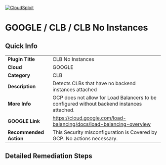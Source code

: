 [![CloudSploit](https://cloudsploit.com/img/logo-new-big-text-100.png "CloudSploit")](https://cloudsploit.com)

# GOOGLE / CLB / CLB No Instances

## Quick Info

| | |
|-|-|
| **Plugin Title** | CLB No Instances |
| **Cloud** | GOOGLE |
| **Category** | CLB |
| **Description** | Detects CLBs that have no backend instances attached |
| **More Info** | GCP does not allow for Load Balancers to be configured without backend instances attached. |
| **GOOGLE Link** | https://cloud.google.com/load-balancing/docs/load-balancing-overview |
| **Recommended Action** | This Security misconfiguration is Covered by GCP. No actions necessary. |

## Detailed Remediation Steps

